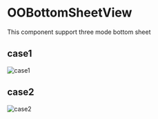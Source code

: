 # OOBottomSheetView

This component support three mode bottom sheet

## case1
![case1](./case1.gif)

## case2
![case2](./case2.gif)
